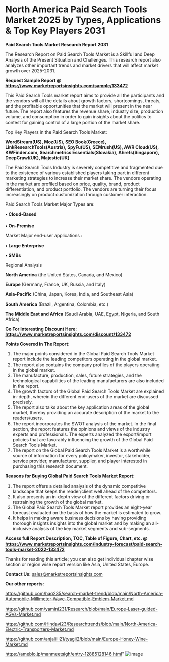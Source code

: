 # North America Paid Search Tools Market 2025 by Types, Applications & Top Key Players 2031

<strong>Paid Search Tools Market Research Report 2031</strong>

The Research Report on Paid Search Tools Market is a Skillful and Deep Analysis of the Present Situation and Challenges. This research report also analyzes other important trends and market drivers that will affect market growth over 2025-2031.

<strong>Request Sample Report @ <a href=https://www.marketreportsinsights.com/sample/133472>https://www.marketreportsinsights.com/sample/133472</a></strong>

This Paid Search Tools market report aims to provide all the participants and the vendors will all the details about growth factors, shortcomings, threats, and the profitable opportunities that the market will present in the near future. The report also features the revenue share, industry size, production volume, and consumption in order to gain insights about the politics to contest for gaining control of a large portion of the market share.

Top Key Players in the Paid Search Tools Market:

<strong>WordStream(US), Moz(US), SEO Book(Greece), LinkResearchTools(Austria), SpyFu(US), SEMrush(US), AWR Cloud(US), KWFinder.com, Searchmetrics Essentials(Slovakia), Ahrefs(Singapore), DeepCrawl(UK), Majestic(UK)</strong>

The Paid Search Tools Industry is severely competitive and fragmented due to the existence of various established players taking part in different marketing strategies to increase their market share. The vendors operating in the market are profiled based on price, quality, brand, product differentiation, and product portfolio. The vendors are turning their focus increasingly on product customization through customer interaction.

Paid Search Tools Market Major Types are:

<strong>• Cloud-Based

• On-Premise</strong>

Market Major end-user applications :

<strong>• Large Enterprise

• SMBs</strong>

Regional Analysis

</u><strong><b>North America</b></strong> (the United States, Canada, and Mexico)

<strong><b>Europe </b></strong>(Germany, France, UK, Russia, and Italy)

<strong><b>Asia-Pacific</b></strong> (China, Japan, Korea, India, and Southeast Asia)

<strong><b>South America</b></strong> (Brazil, Argentina, Colombia, etc.)

<strong><b>The Middle East and Africa</b></strong> (Saudi Arabia, UAE, Egypt, Nigeria, and South Africa)

<strong>Go For Interesting Discount Here: <a href=https://www.marketreportsinsights.com/discount/133472>https://www.marketreportsinsights.com/discount/133472</a></strong>

<strong>Points Covered in The Report:</strong>
<ol>
  <li>The major points considered in the Global Paid Search Tools Market report include the leading competitors operating in the global market.</li>
  <li>The report also contains the company profiles of the players operating in the global market.</li>
  <li>The manufacture, production, sales, future strategies, and the technological capabilities of the leading manufacturers are also included in the report.</li>
  <li>The growth factors of the Global Paid Search Tools Market are explained in-depth, wherein the different end-users of the market are discussed precisely.</li>
  <li>The report also talks about the key application areas of the global market, thereby providing an accurate description of the market to the readers/users.</li>
  <li>The report incorporates the SWOT analysis of the market. In the final section, the report features the opinions and views of the industry experts and professionals. The experts analyzed the export/import policies that are favorably influencing the growth of the Global Paid Search Tools Market.</li>
  <li>The report on the Global Paid Search Tools Market is a worthwhile source of information for every policymaker, investor, stakeholder, service provider, manufacturer, supplier, and player interested in purchasing this research document.</li>
</ol>
<strong>Reasons for Buying Global Paid Search Tools Market Report:</strong>

<ol>
  <li>The report offers a detailed analysis of the dynamic competitive landscape that keeps the reader/client well ahead of the competitors.</li>
  <li>It also presents an in-depth view of the different factors driving or restraining the growth of the global market.</li>
  <li>The Global Paid Search Tools Market report provides an eight-year forecast evaluated on the basis of how the market is estimated to grow.</li>
  <li>It helps in making aware business decisions by having providing thorough insights insights into the global market and by making an all-inclusive analysis of the key market segments and sub-segments.</li>
</ol>
<strong>Access full Report Description, TOC, Table of Figure, Chart, etc. @ <a href=https://www.marketreportsinsights.com/industry-forecast/paid-search-tools-market-2022-133472>https://www.marketreportsinsights.com/industry-forecast/paid-search-tools-market-2022-133472</a></strong>


Thanks for reading this article; you can also get individual chapter wise section or region wise report version like Asia, United States, Europe.

<strong>Contact Us:</strong>
sales@marketreportsinsights.com

<strong>Our other reports:</strong>

<a href=https://github.com/haq235/search-market-trend/blob/main/North-America-Automobile-Millimeter-Wave-Compatible-Emblem-Market.md>https://github.com/haq235/search-market-trend/blob/main/North-America-Automobile-Millimeter-Wave-Compatible-Emblem-Market.md</a>

<a href=https://github.com/yamini231/Research/blob/main/Europe-Laser-guided-AGVs-Market.md>https://github.com/yamini231/Research/blob/main/Europe-Laser-guided-AGVs-Market.md</a>

<a href=https://github.com/Hindavi23/Researchtrends/blob/main/North-America-Electric-Transporters-Market.md>https://github.com/Hindavi23/Researchtrends/blob/main/North-America-Electric-Transporters-Market.md</a>

<a href=https://github.com/anjaliiii21/tyagii2/blob/main/Europe-Honey-Wine-Market.md>https://github.com/anjaliiii21/tyagii2/blob/main/Europe-Honey-Wine-Market.md</a>

<a href=https://ameblo.jp/manmeetsigh/entry-12885128146.html>https://ameblo.jp/manmeetsigh/entry-12885128146.html</a>"
![image](https://github.com/user-attachments/assets/f90b44ce-a05a-499c-8839-cabee7e3dcdc)
